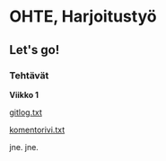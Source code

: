 # OHTE, Harjoitustyö
## Let's go!

### Tehtävät

**Viikko 1**

[gitlog.txt](https://github.com/Faktatykki/ot-harjoitustyo/blob/master/laskarit/viikko1/gitlog.txt)

[komentorivi.txt](https://github.com/Faktatykki/ot-harjoitustyo/blob/master/laskarit/viikko1/komentorivi.txt)

jne. jne.
